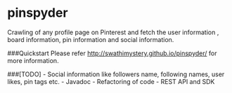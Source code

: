 pinspyder
==============

Crawling of any profile page on Pinterest and fetch the user information
, board information, pin information and social information.

###Quickstart
Please refer http://swathimystery.github.io/pinspyder/ for more 
information.

###[TODO]
    - Social information like followers name, following
      names, user likes, pin tags etc.
    - Javadoc
    - Refactoring of code
    - REST API and SDK
